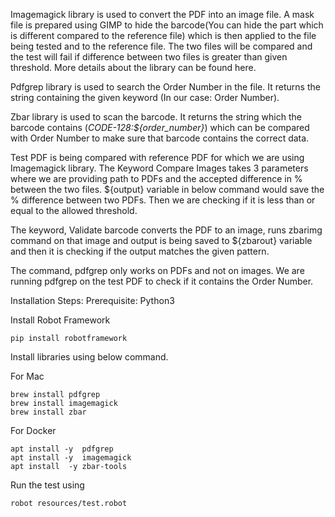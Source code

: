 Imagemagick library is used to convert the PDF into an image file. A mask file is prepared using GIMP to hide the barcode(You can hide the part which is different compared to the reference file) which is then applied to the file being tested and to the reference file. The two files will be compared and the test will fail if difference between two files is greater than given threshold. More details about the library can be found here.

Pdfgrep library is used to search the Order Number in the file. It returns the string containing the given keyword (In our case: Order Number).

Zbar library is used to scan the barcode. It returns the string which the barcode contains (*CODE-128:${order_number}*) which can be compared with Order Number to make sure that barcode contains the correct data.

Test PDF is being compared with reference PDF for which we are using Imagemagick library. The Keyword Compare Images takes 3 parameters where we are providing path to PDFs and the accepted difference in % between the two files. ${output} variable in below command would save the % difference between two PDFs. Then we are checking if it is less than or equal to the allowed threshold.

The keyword, Validate barcode converts the PDF to an image, runs zbarimg command on that image and output is being saved to ${zbarout} variable and then it is checking if the output matches the given pattern.

The command, pdfgrep only works on PDFs and not on images. We are running pdfgrep on the test PDF to check if it contains the Order Number.

Installation Steps:
Prerequisite: Python3

Install Robot Framework
```shell
pip install robotframework
```

Install libraries using below command.

For Mac
```shell
brew install pdfgrep
brew install imagemagick
brew install zbar
```

For Docker
```shell
apt install -y  pdfgrep
apt install -y  imagemagick
apt install  -y zbar-tools
```


Run the test using
```shell
robot resources/test.robot
```
